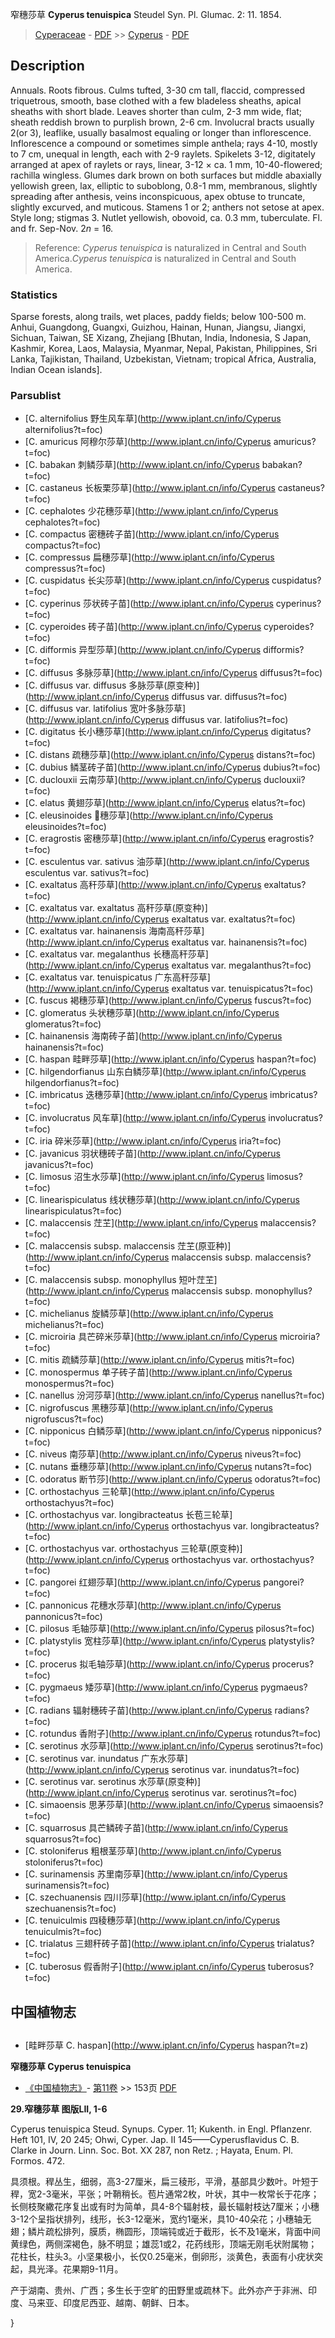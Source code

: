窄穗莎草 **Cyperus tenuispica** Steudel Syn. Pl. Glumac. 2: 11. 1854.

> [Cyperaceae](http://www.iplant.cn/info/Cyperaceae?t=foc) - [PDF](http://www.iplant.cn/foc/pdf/Cyperaceae.pdf) >> [Cyperus](http://www.iplant.cn/info/Cyperus?t=foc) - [PDF](http://www.iplant.cn/foc/pdf/Cyperus.pdf)

## Description

Annuals. Roots fibrous. Culms tufted, 3-30 cm tall, flaccid, compressed triquetrous, smooth, base clothed with a few bladeless sheaths, apical sheaths with short blade. Leaves shorter than culm, 2-3 mm wide, flat; sheath reddish brown to purplish brown, 2-6 cm. Involucral bracts usually 2(or 3), leaflike, usually basalmost equaling or longer than inflorescence. Inflorescence a compound or sometimes simple anthela; rays 4-10, mostly to 7 cm, unequal in length, each with 2-9 raylets. Spikelets 3-12, digitately arranged at apex of raylets or rays, linear, 3-12 × ca. 1 mm, 10-40-flowered; rachilla wingless. Glumes dark brown on both surfaces but middle abaxially yellowish green, lax, elliptic to suboblong, 0.8-1 mm, membranous, slightly spreading after anthesis, veins inconspicuous, apex obtuse to truncate, slightly excurved, and muticous. Stamens 1 or 2; anthers not setose at apex. Style long; stigmas 3. Nutlet yellowish, obovoid, ca. 0.3 mm, tuberculate. Fl. and fr. Sep-Nov. 2*n* = 16.

> Reference: 
>*Cyperus tenuispica* is naturalized in Central and South America.*Cyperus tenuispica* is naturalized in Central and South America.

### Statistics
Sparse forests, along trails, wet places, paddy fields; below 100-500 m. Anhui, Guangdong, Guangxi, Guizhou, Hainan, Hunan, Jiangsu, Jiangxi, Sichuan, Taiwan, SE Xizang, Zhejiang [Bhutan, India, Indonesia, S Japan, Kashmir, Korea, Laos, Malaysia, Myanmar, Nepal, Pakistan, Philippines, Sri Lanka, Tajikistan, Thailand, Uzbekistan, Vietnam; tropical Africa, Australia, Indian Ocean islands].

### Parsublist

* [C.  alternifolius  野生风车草](http://www.iplant.cn/info/Cyperus alternifolius?t=foc)
* [C.  amuricus  阿穆尔莎草](http://www.iplant.cn/info/Cyperus amuricus?t=foc)
* [C.  babakan  刺鳞莎草](http://www.iplant.cn/info/Cyperus babakan?t=foc)
* [C.  castaneus  长板栗莎草](http://www.iplant.cn/info/Cyperus castaneus?t=foc)
* [C.  cephalotes  少花穗莎草](http://www.iplant.cn/info/Cyperus cephalotes?t=foc)
* [C.  compactus  密穗砖子苗](http://www.iplant.cn/info/Cyperus compactus?t=foc)
* [C.  compressus  扁穗莎草](http://www.iplant.cn/info/Cyperus compressus?t=foc)
* [C.  cuspidatus  长尖莎草](http://www.iplant.cn/info/Cyperus cuspidatus?t=foc)
* [C.  cyperinus  莎状砖子苗](http://www.iplant.cn/info/Cyperus cyperinus?t=foc)
* [C.  cyperoides  砖子苗](http://www.iplant.cn/info/Cyperus cyperoides?t=foc)
* [C.  difformis  异型莎草](http://www.iplant.cn/info/Cyperus difformis?t=foc)
* [C.  diffusus  多脉莎草](http://www.iplant.cn/info/Cyperus diffusus?t=foc)
* [C.  diffusus var. diffusus  多脉莎草(原变种)](http://www.iplant.cn/info/Cyperus diffusus var. diffusus?t=foc)
* [C.  diffusus var. latifolius  宽叶多脉莎草](http://www.iplant.cn/info/Cyperus diffusus var. latifolius?t=foc)
* [C.  digitatus  长小穗莎草](http://www.iplant.cn/info/Cyperus digitatus?t=foc)
* [C.  distans  疏穗莎草](http://www.iplant.cn/info/Cyperus distans?t=foc)
* [C.  dubius  鳞茎砖子苗](http://www.iplant.cn/info/Cyperus dubius?t=foc)
* [C.  duclouxii  云南莎草](http://www.iplant.cn/info/Cyperus duclouxii?t=foc)
* [C.  elatus  黄翅莎草](http://www.iplant.cn/info/Cyperus elatus?t=foc)
* [C.  eleusinoides  穗莎草](http://www.iplant.cn/info/Cyperus eleusinoides?t=foc)
* [C.  eragrostis  密穗莎草](http://www.iplant.cn/info/Cyperus eragrostis?t=foc)
* [C.  esculentus var. sativus  油莎草](http://www.iplant.cn/info/Cyperus esculentus var. sativus?t=foc)
* [C.  exaltatus  高秆莎草](http://www.iplant.cn/info/Cyperus exaltatus?t=foc)
* [C.  exaltatus var. exaltatus  高秆莎草(原变种)](http://www.iplant.cn/info/Cyperus exaltatus var. exaltatus?t=foc)
* [C.  exaltatus var. hainanensis  海南高秆莎草](http://www.iplant.cn/info/Cyperus exaltatus var. hainanensis?t=foc)
* [C.  exaltatus var. megalanthus  长穗高秆莎草](http://www.iplant.cn/info/Cyperus exaltatus var. megalanthus?t=foc)
* [C.  exaltatus var. tenuispicatus  广东高秆莎草](http://www.iplant.cn/info/Cyperus exaltatus var. tenuispicatus?t=foc)
* [C.  fuscus  褐穗莎草](http://www.iplant.cn/info/Cyperus fuscus?t=foc)
* [C.  glomeratus  头状穗莎草](http://www.iplant.cn/info/Cyperus glomeratus?t=foc)
* [C.  hainanensis  海南砖子苗](http://www.iplant.cn/info/Cyperus hainanensis?t=foc)
* [C.  haspan  畦畔莎草](http://www.iplant.cn/info/Cyperus haspan?t=foc)
* [C.  hilgendorfianus  山东白鳞莎草](http://www.iplant.cn/info/Cyperus hilgendorfianus?t=foc)
* [C.  imbricatus  迭穗莎草](http://www.iplant.cn/info/Cyperus imbricatus?t=foc)
* [C.  involucratus  风车草](http://www.iplant.cn/info/Cyperus involucratus?t=foc)
* [C.  iria  碎米莎草](http://www.iplant.cn/info/Cyperus iria?t=foc)
* [C.  javanicus  羽状穗砖子苗](http://www.iplant.cn/info/Cyperus javanicus?t=foc)
* [C.  limosus  沼生水莎草](http://www.iplant.cn/info/Cyperus limosus?t=foc)
* [C.  linearispiculatus  线状穗莎草](http://www.iplant.cn/info/Cyperus linearispiculatus?t=foc)
* [C.  malaccensis  茳芏](http://www.iplant.cn/info/Cyperus malaccensis?t=foc)
* [C.  malaccensis subsp. malaccensis  茳芏(原亚种)](http://www.iplant.cn/info/Cyperus malaccensis subsp. malaccensis?t=foc)
* [C.  malaccensis subsp. monophyllus  短叶茳芏](http://www.iplant.cn/info/Cyperus malaccensis subsp. monophyllus?t=foc)
* [C.  michelianus  旋鳞莎草](http://www.iplant.cn/info/Cyperus michelianus?t=foc)
* [C.  microiria  具芒碎米莎草](http://www.iplant.cn/info/Cyperus microiria?t=foc)
* [C.  mitis  疏鳞莎草](http://www.iplant.cn/info/Cyperus mitis?t=foc)
* [C.  monospermus  单子砖子苗](http://www.iplant.cn/info/Cyperus monospermus?t=foc)
* [C.  nanellus  汾河莎草](http://www.iplant.cn/info/Cyperus nanellus?t=foc)
* [C.  nigrofuscus  黑穗莎草](http://www.iplant.cn/info/Cyperus nigrofuscus?t=foc)
* [C.  nipponicus  白鳞莎草](http://www.iplant.cn/info/Cyperus nipponicus?t=foc)
* [C.  niveus  南莎草](http://www.iplant.cn/info/Cyperus niveus?t=foc)
* [C.  nutans  垂穗莎草](http://www.iplant.cn/info/Cyperus nutans?t=foc)
* [C.  odoratus  断节莎](http://www.iplant.cn/info/Cyperus odoratus?t=foc)
* [C.  orthostachyus  三轮草](http://www.iplant.cn/info/Cyperus orthostachyus?t=foc)
* [C.  orthostachyus var. longibracteatus  长苞三轮草](http://www.iplant.cn/info/Cyperus orthostachyus var. longibracteatus?t=foc)
* [C.  orthostachyus var. orthostachyus  三轮草(原变种)](http://www.iplant.cn/info/Cyperus orthostachyus var. orthostachyus?t=foc)
* [C.  pangorei  红翅莎草](http://www.iplant.cn/info/Cyperus pangorei?t=foc)
* [C.  pannonicus  花穗水莎草](http://www.iplant.cn/info/Cyperus pannonicus?t=foc)
* [C.  pilosus  毛轴莎草](http://www.iplant.cn/info/Cyperus pilosus?t=foc)
* [C.  platystylis  宽柱莎草](http://www.iplant.cn/info/Cyperus platystylis?t=foc)
* [C.  procerus  拟毛轴莎草](http://www.iplant.cn/info/Cyperus procerus?t=foc)
* [C.  pygmaeus  矮莎草](http://www.iplant.cn/info/Cyperus pygmaeus?t=foc)
* [C.  radians  辐射穗砖子苗](http://www.iplant.cn/info/Cyperus radians?t=foc)
* [C.  rotundus  香附子](http://www.iplant.cn/info/Cyperus rotundus?t=foc)
* [C.  serotinus  水莎草](http://www.iplant.cn/info/Cyperus serotinus?t=foc)
* [C.  serotinus var. inundatus  广东水莎草](http://www.iplant.cn/info/Cyperus serotinus var. inundatus?t=foc)
* [C.  serotinus var. serotinus  水莎草(原变种)](http://www.iplant.cn/info/Cyperus serotinus var. serotinus?t=foc)
* [C.  simaoensis  思茅莎草](http://www.iplant.cn/info/Cyperus simaoensis?t=foc)
* [C.  squarrosus  具芒鳞砖子苗](http://www.iplant.cn/info/Cyperus squarrosus?t=foc)
* [C.  stoloniferus  粗根茎莎草](http://www.iplant.cn/info/Cyperus stoloniferus?t=foc)
* [C.  surinamensis  苏里南莎草](http://www.iplant.cn/info/Cyperus surinamensis?t=foc)
* [C.  szechuanensis  四川莎草](http://www.iplant.cn/info/Cyperus szechuanensis?t=foc)
* [C.  tenuiculmis  四稜穗莎草](http://www.iplant.cn/info/Cyperus tenuiculmis?t=foc)
* [C.  trialatus  三翅秆砖子苗](http://www.iplant.cn/info/Cyperus trialatus?t=foc)
* [C.  tuberosus  假香附子](http://www.iplant.cn/info/Cyperus tuberosus?t=foc)

## 中国植物志

## 
* [畦畔莎草  C.  haspan](http://www.iplant.cn/info/Cyperus haspan?t=z)

**窄穗莎草 Cyperus tenuispica**

* [《中国植物志》](http://www.iplant.cn/frps)- [第11卷](http://www.iplant.cn/frps/vol/11) >> 153页 [PDF](http://www.iplant.cn/frps/pdf/11/153.pdf)

**29.窄穗莎草 图版LII, 1-6**

Cyperus tenuispica Steud. Synups. Cyper. 11; Kukenth. in Engl. Pflanzenr. Heft 101, IV, 20 245; Ohwi, Cyper. Jap. II 145——Cyperusflavidus C. B. Clarke in Journ. Linn. Soc. Bot. XX 287, non Retz. ; Hayata, Enum. Pl. Formos. 472.

具须根。稈丛生，细弱，高3-27厘米，扁三稜形，平滑，基部具少数叶。叶短于稈，宽2-3毫米，平张；叶鞘稍长。苞片通常2枚，叶状，其中一枚常长于花序；长侧枝聚繖花序复出或有时为简单，具4-8个辐射枝，最长辐射枝达7厘米；小穗3-12个呈指状排列，线形，长3-12毫米，宽约1毫米，具10-40朵花；小穗轴无翅；鳞片疏松排列，膜质，椭圆形，顶端钝或近于截形，长不及1毫米，背面中间黄绿色，两侧深褐色，脉不明显；雄蕊1或2，花药线形，顶端无刚毛状附属物；花柱长，柱头3。小坚果极小，长仅0.25毫米，倒卵形，淡黄色，表面有小疣状突起，具光泽。花果期9-11月。

产于湖南、贵州、广西；多生长于空旷的田野里或疏林下。此外亦产于非洲、印度、马来亚、印度尼西亚、越南、朝鲜、日本。

}